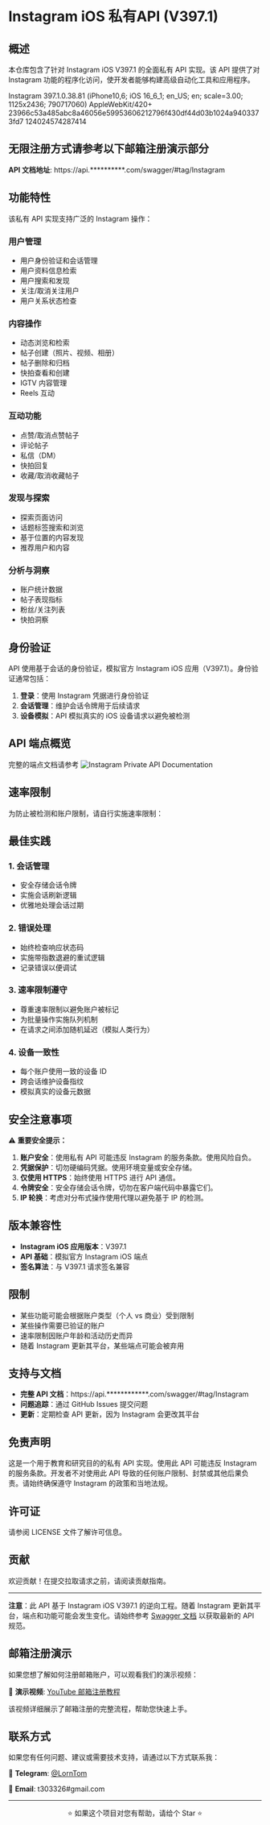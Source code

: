 # Instagram iOS 私有API (V397.1)

## 概述

本仓库包含了针对 Instagram iOS V397.1 的全面私有 API 实现。该 API 提供了对 Instagram 功能的程序化访问，使开发者能够构建高级自动化工具和应用程序。

Instagram 397.1.0.38.81 (iPhone10,6; iOS 16_6_1; en_US; en; scale=3.00; 1125x2436; 790717060) AppleWebKit/420+
23966c53a485abc8a46056e59953606212796f430df44d03b1024a9403373fd7
124024574287414

##  无限注册方式请参考以下邮箱注册演示部分

**API 文档地址**: https://api.**********.com/swagger/#tag/Instagram


## 功能特性

该私有 API 实现支持广泛的 Instagram 操作：

### 用户管理
- 用户身份验证和会话管理
- 用户资料信息检索
- 用户搜索和发现
- 关注/取消关注用户
- 用户关系状态检查

### 内容操作
- 动态浏览和检索
- 帖子创建（照片、视频、相册）
- 帖子删除和归档
- 快拍查看和创建
- IGTV 内容管理
- Reels 互动

### 互动功能
- 点赞/取消点赞帖子
- 评论帖子
- 私信（DM）
- 快拍回复
- 收藏/取消收藏帖子

### 发现与探索
- 探索页面访问
- 话题标签搜索和浏览
- 基于位置的内容发现
- 推荐用户和内容

### 分析与洞察
- 账户统计数据
- 帖子表现指标
- 粉丝/关注列表
- 快拍洞察

## 身份验证

API 使用基于会话的身份验证，模拟官方 Instagram iOS 应用（V397.1）。身份验证通常包括：

1. **登录**：使用 Instagram 凭据进行身份验证
2. **会话管理**：维护会话令牌用于后续请求
3. **设备模拟**：API 模拟真实的 iOS 设备请求以避免被检测


## API 端点概览

完整的端点文档请参考
![Instagram Private API Documentation](./api.png)

## 速率限制

为防止被检测和账户限制，请自行实施速率限制：

## 最佳实践

### 1. 会话管理
- 安全存储会话令牌
- 实施会话刷新逻辑
- 优雅地处理会话过期

### 2. 错误处理
- 始终检查响应状态码
- 实施带指数退避的重试逻辑
- 记录错误以便调试

### 3. 速率限制遵守
- 尊重速率限制以避免账户被标记
- 为批量操作实施队列机制
- 在请求之间添加随机延迟（模拟人类行为）

### 4. 设备一致性
- 每个账户使用一致的设备 ID
- 跨会话维护设备指纹
- 模拟真实的设备元数据

## 安全注意事项

⚠️ **重要安全提示：**

1. **账户安全**：使用私有 API 可能违反 Instagram 的服务条款。使用风险自负。
2. **凭据保护**：切勿硬编码凭据。使用环境变量或安全存储。
3. **仅使用 HTTPS**：始终使用 HTTPS 进行 API 通信。
4. **令牌安全**：安全存储会话令牌，切勿在客户端代码中暴露它们。
5. **IP 轮换**：考虑对分布式操作使用代理以避免基于 IP 的检测。

## 版本兼容性

- **Instagram iOS 应用版本**：V397.1
- **API 基础**：模拟官方 Instagram iOS 端点
- **签名算法**：与 V397.1 请求签名兼容

## 限制

- 某些功能可能会根据账户类型（个人 vs 商业）受到限制
- 某些操作需要已验证的账户
- 速率限制因账户年龄和活动历史而异
- 随着 Instagram 更新其平台，某些端点可能会被弃用

## 支持与文档

- **完整 API 文档**：https://api.************.com/swagger/#tag/Instagram
- **问题追踪**：通过 GitHub Issues 提交问题
- **更新**：定期检查 API 更新，因为 Instagram 会更改其平台

## 免责声明

这是一个用于教育和研究目的的私有 API 实现。使用此 API 可能违反 Instagram 的服务条款。开发者不对使用此 API 导致的任何账户限制、封禁或其他后果负责。请始终确保遵守 Instagram 的政策和当地法规。

## 许可证

请参阅 LICENSE 文件了解许可信息。

## 贡献

欢迎贡献！在提交拉取请求之前，请阅读贡献指南。

---

**注意**：此 API 基于 Instagram iOS V397.1 的逆向工程。随着 Instagram 更新其平台，端点和功能可能会发生变化。请始终参考 [Swagger 文档](https://api.************.com/swagger/#tag/Instagram) 以获取最新的 API 规范。

## 邮箱注册演示

如果您想了解如何注册邮箱账户，可以观看我们的演示视频：

🎥 **演示视频**: [YouTube 邮箱注册教程](https://www.youtube.com/watch?v=3MMGISfAAco)

该视频详细展示了邮箱注册的完整流程，帮助您快速上手。

## 联系方式

如果您有任何问题、建议或需要技术支持，请通过以下方式联系我：

📱 **Telegram**: [@LornTom](https://t.me/LornTom)

📧 **Email**: t303326#gmail.com

---

<div align="center">
  <p>⭐ 如果这个项目对您有帮助，请给个 Star ⭐</p>
</div>
